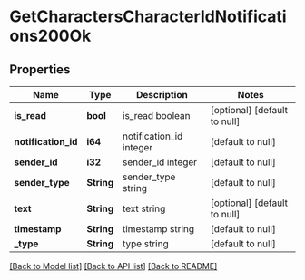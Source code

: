 # GetCharactersCharacterIdNotifications200Ok

## Properties
Name | Type | Description | Notes
------------ | ------------- | ------------- | -------------
**is_read** | **bool** | is_read boolean | [optional] [default to null]
**notification_id** | **i64** | notification_id integer | [default to null]
**sender_id** | **i32** | sender_id integer | [default to null]
**sender_type** | **String** | sender_type string | [default to null]
**text** | **String** | text string | [optional] [default to null]
**timestamp** | **String** | timestamp string | [default to null]
**_type** | **String** | type string | [default to null]

[[Back to Model list]](../README.md#documentation-for-models) [[Back to API list]](../README.md#documentation-for-api-endpoints) [[Back to README]](../README.md)


